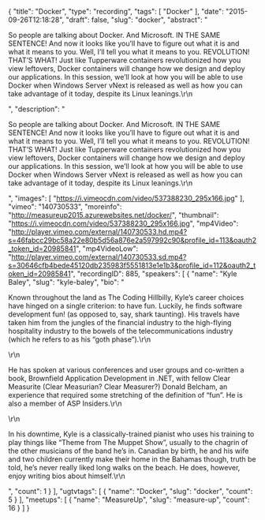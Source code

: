{
  "title": "Docker",
  "type": "recording",
  "tags": [
    "Docker"
  ],
  "date": "2015-09-26T12:18:28",
  "draft": false,
  "slug": "docker",
  "abstract": "<p>So people are talking about Docker. And Microsoft. IN THE SAME SENTENCE! And now it looks like you’ll have to figure out what it is and what it means to you. Well, I’ll tell you what it means to you. REVOLUTION! THAT’S WHAT! Just like Tupperware containers revolutionized how you view leftovers, Docker containers will change how we design and deploy our applications. In this session, we’ll look at how you will be able to use Docker when Windows Server vNext is released as well as how you can take advantage of it today, despite its Linux leanings.\r\n</p>",
  "description": "<p>So people are talking about Docker. And Microsoft. IN THE SAME SENTENCE! And now it looks like you’ll have to figure out what it is and what it means to you. Well, I’ll tell you what it means to you. REVOLUTION! THAT’S WHAT! Just like Tupperware containers revolutionized how you view leftovers, Docker containers will change how we design and deploy our applications. In this session, we’ll look at how you will be able to use Docker when Windows Server vNext is released as well as how you can take advantage of it today, despite its Linux leanings.\r\n</p>",
  "images": [
    "https://i.vimeocdn.com/video/537388230_295x166.jpg"
  ],
  "vimeo": "140730533",
  "moreinfo": "http://measureup2015.azurewebsites.net/docker/",
  "thumbnail": "https://i.vimeocdn.com/video/537388230_295x166.jpg",
  "mp4Video": "http://player.vimeo.com/external/140730533.hd.mp4?s=46fabcc29bc58a22e80b5d56a876e2a597992c90&profile_id=113&oauth2_token_id=20985841",
  "mp4VideoLow": "http://player.vimeo.com/external/140730533.sd.mp4?s=30646cfb4bede45120db235983f5551813e1e1b3&profile_id=112&oauth2_token_id=20985841",
  "recordingID": 885,
  "speakers": [
    {
      "name": "Kyle Baley",
      "slug": "kyle-baley",
      "bio": "<p>Known throughout the land as The Coding Hillbilly, Kyle’s career choices have hinged on a single criterion: to have fun. Luckily, he finds software development fun! (as opposed to, say, shark taunting). His travels have taken him from the jungles of the financial industry to the high-flying hospitality industry to the bowels of the telecommunications industry (which he refers to as his “goth phase”).\r\n</p>\r\n<p>He has spoken at various conferences and user groups and co-written a book, Brownfield Application Development in .NET, with fellow Clear Measurite (Clear Measurian? Clear Measurer?) Donald Belcham, an experience that required some stretching of the definition of “fun”. He is also a member of ASP Insiders.\r\n</p>\r\n<p>In his downtime, Kyle is a classically-trained pianist who uses his training to play things like “Theme from The Muppet Show”, usually to the chagrin of the other musicians of the band he’s in. Canadian by birth, he and his wife and two children currently make their home in the Bahamas though, truth be told, he’s never really liked long walks on the beach. He does, however, enjoy writing bios about himself.\r\n</p>",
      "count": 1
    }
  ],
  "ugtvtags": [
    {
      "name": "Docker",
      "slug": "docker",
      "count": 5
    }
  ],
  "meetups": [
    {
      "name": "MeasureUp",
      "slug": "measure-up",
      "count": 16
    }
  ]
}